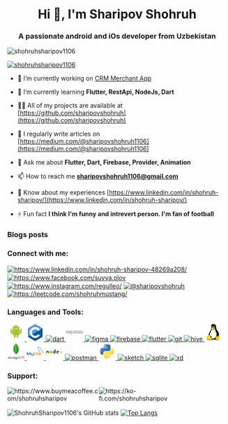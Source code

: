 <h1 align="center">Hi 👋, I'm Sharipov Shohruh</h1>
<h3 align="center">A passionate android and iOs developer from Uzbekistan</h3>

<p align="left"> <img src="https://komarev.com/ghpvc/?username=shohruhsharipov1106&label=Profile%20views&color=brightgreen&style=flat" alt="shohruhsharipov1106" /> </p>

<p align="left"> <a href="https://github.com/ryo-ma/github-profile-trophy"><img src="https://github-profile-trophy.vercel.app/?username=shohruhsharipov1106&theme=buddhism" alt="shohruhsharipov1106" /></a> </p>

- 🔭 I’m currently working on [CRM Merchant App](https://github.com/ShohruhSharipov1106/CRM-Merchant-App)

- 🌱 I’m currently learning **Flutter, RestApi, NodeJs, Dart**

- 👨‍💻 All of my projects are available at [https://github.com/sharipovshohruh](https://github.com/sharipovshohruh)

- 📝 I regularly write articles on [https://medium.com/@sharipovshohruh1106](https://medium.com/@sharipovshohruh1106)

- 💬 Ask me about **Flutter, Dart, Firebase, Provider, Animation**

- 📫 How to reach me **sharipovshohruh1106@gmail.com**

- 📄 Know about my experiences [https://www.linkedin.com/in/shohruh-sharipov/](https://www.linkedin.com/in/shohruh-sharipov/)

- ⚡ Fun fact **I think I'm funny and intrevert person. I'm fan of football**

### Blogs posts
<!-- BLOG-POST-LIST:START -->
<!-- BLOG-POST-LIST:END -->

<h3 align="left">Connect with me:</h3>
<p align="left">
<a href="https://linkedin.com/in/https://www.linkedin.com/in/shohruh-sharipov-48269a208/" target="blank"><img align="center" src="https://raw.githubusercontent.com/rahuldkjain/github-profile-readme-generator/master/src/images/icons/Social/linked-in-alt.svg" alt="https://www.linkedin.com/in/shohruh-sharipov-48269a208/" height="30" width="40" /></a>
<a href="https://fb.com/https://www.facebook.com/suvva.olov" target="blank"><img align="center" src="https://raw.githubusercontent.com/rahuldkjain/github-profile-readme-generator/master/src/images/icons/Social/facebook.svg" alt="https://www.facebook.com/suvva.olov" height="30" width="40" /></a>
<a href="https://instagram.com/https://www.instagram.com/regulleo/" target="blank"><img align="center" src="https://raw.githubusercontent.com/rahuldkjain/github-profile-readme-generator/master/src/images/icons/Social/instagram.svg" alt="https://www.instagram.com/regulleo/" height="30" width="40" /></a>
<a href="https://medium.com/@sharipovshohruh" target="blank"><img align="center" src="https://raw.githubusercontent.com/rahuldkjain/github-profile-readme-generator/master/src/images/icons/Social/medium.svg" alt="@sharipovshohruh" height="30" width="40" /></a>
<a href="https://www.leetcode.com/https://leetcode.com/shohruhmustang/" target="blank"><img align="center" src="https://raw.githubusercontent.com/rahuldkjain/github-profile-readme-generator/master/src/images/icons/Social/leet-code.svg" alt="https://leetcode.com/shohruhmustang/" height="30" width="40" /></a>
</p>

<h3 align="left">Languages and Tools:</h3>
<p align="left"> <a href="https://developer.android.com" target="_blank" rel="noreferrer"> <img src="https://raw.githubusercontent.com/devicons/devicon/master/icons/android/android-original-wordmark.svg" alt="android" width="40" height="40"/> </a> <a href="https://www.cprogramming.com/" target="_blank" rel="noreferrer"> <img src="https://raw.githubusercontent.com/devicons/devicon/master/icons/c/c-original.svg" alt="c" width="40" height="40"/> </a> <a href="https://dart.dev" target="_blank" rel="noreferrer"> <img src="https://www.vectorlogo.zone/logos/dartlang/dartlang-icon.svg" alt="dart" width="40" height="40"/> </a> <a href="https://expressjs.com" target="_blank" rel="noreferrer"> <img src="https://raw.githubusercontent.com/devicons/devicon/master/icons/express/express-original-wordmark.svg" alt="express" width="40" height="40"/> </a> <a href="https://www.figma.com/" target="_blank" rel="noreferrer"> <img src="https://www.vectorlogo.zone/logos/figma/figma-icon.svg" alt="figma" width="40" height="40"/> </a> <a href="https://firebase.google.com/" target="_blank" rel="noreferrer"> <img src="https://www.vectorlogo.zone/logos/firebase/firebase-icon.svg" alt="firebase" width="40" height="40"/> </a> <a href="https://flutter.dev" target="_blank" rel="noreferrer"> <img src="https://www.vectorlogo.zone/logos/flutterio/flutterio-icon.svg" alt="flutter" width="40" height="40"/> </a> <a href="https://git-scm.com/" target="_blank" rel="noreferrer"> <img src="https://www.vectorlogo.zone/logos/git-scm/git-scm-icon.svg" alt="git" width="40" height="40"/> </a> <a href="https://hive.apache.org/" target="_blank" rel="noreferrer"> <img src="https://www.vectorlogo.zone/logos/apache_hive/apache_hive-icon.svg" alt="hive" width="40" height="40"/> </a> <a href="https://www.linux.org/" target="_blank" rel="noreferrer"> <img src="https://raw.githubusercontent.com/devicons/devicon/master/icons/linux/linux-original.svg" alt="linux" width="40" height="40"/> </a> <a href="https://www.mongodb.com/" target="_blank" rel="noreferrer"> <img src="https://raw.githubusercontent.com/devicons/devicon/master/icons/mongodb/mongodb-original-wordmark.svg" alt="mongodb" width="40" height="40"/> </a> <a href="https://www.mysql.com/" target="_blank" rel="noreferrer"> <img src="https://raw.githubusercontent.com/devicons/devicon/master/icons/mysql/mysql-original-wordmark.svg" alt="mysql" width="40" height="40"/> </a> <a href="https://nodejs.org" target="_blank" rel="noreferrer"> <img src="https://raw.githubusercontent.com/devicons/devicon/master/icons/nodejs/nodejs-original-wordmark.svg" alt="nodejs" width="40" height="40"/> </a> <a href="https://postman.com" target="_blank" rel="noreferrer"> <img src="https://www.vectorlogo.zone/logos/getpostman/getpostman-icon.svg" alt="postman" width="40" height="40"/> </a> <a href="https://www.python.org" target="_blank" rel="noreferrer"> <img src="https://raw.githubusercontent.com/devicons/devicon/master/icons/python/python-original.svg" alt="python" width="40" height="40"/> </a> <a href="https://www.sketch.com/" target="_blank" rel="noreferrer"> <img src="https://www.vectorlogo.zone/logos/sketchapp/sketchapp-icon.svg" alt="sketch" width="40" height="40"/> </a> <a href="https://www.sqlite.org/" target="_blank" rel="noreferrer"> <img src="https://www.vectorlogo.zone/logos/sqlite/sqlite-icon.svg" alt="sqlite" width="40" height="40"/> </a> <a href="https://www.adobe.com/products/xd.html" target="_blank" rel="noreferrer"> <img src="https://cdn.worldvectorlogo.com/logos/adobe-xd.svg" alt="xd" width="40" height="40"/> </a> </p>

<h3 align="left">Support:</h3>
<p><a href="https://www.buymeacoffee.com/https://www.buymeacoffee.com/shohruhsharipov"> <img align="left" src="https://cdn.buymeacoffee.com/buttons/v2/default-yellow.png" height="50" width="210" alt="https://www.buymeacoffee.com/shohruhsharipov" /></a><a href="https://ko-fi.com/https://ko-fi.com/shohruhsharipov"> <img align="left" src="https://cdn.ko-fi.com/cdn/kofi3.png?v=3" height="50" width="210" alt="https://ko-fi.com/shohruhsharipov" /></a></p>

![ShohruhSharipov1106's GitHub stats](https://github-readme-stats.vercel.app/api?username=ShohruhSharipov1106&theme=chartreuse-dark&show_icons=true)
[![Top Langs](https://github-readme-stats.vercel.app/api/top-langs/?username=ShohruhSharipov1106)](https://github.com/ShohruhSharipov1106/github-readme-stats)
